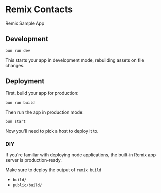 # Remix Contacts

Remix Sample App

## Development

```sh
bun run dev
```

This starts your app in development mode, rebuilding assets on file changes.

## Deployment

First, build your app for production:

```sh
bun run build
```

Then run the app in production mode:

```sh
bun start
```

Now you'll need to pick a host to deploy it to.

### DIY

If you're familiar with deploying node applications, the built-in Remix app server is production-ready.

Make sure to deploy the output of `remix build`

- `build/`
- `public/build/`
